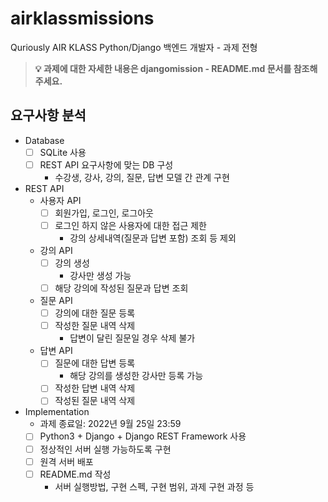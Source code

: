 # airklassmissions
Quriously AIR KLASS Python/Django 백엔드 개발자 - 과제 전형

> **:bulb: 과제에 대한 자세한 내용은 djangomission - README.md 문서를 참조해 주세요.**

## 요구사항 분석
- Database
    - [ ]  SQLite 사용
    - [ ]  REST API 요구사항에 맞는 DB 구성
        - 수강생, 강사, 강의, 질문, 답변 모델 간 관계 구현
- REST API
    - 사용자 API
        - [ ]  회원가입, 로그인, 로그아웃
        - [ ]  로그인 하지 않은 사용자에 대한 접근 제한
            - 강의 상세내역(질문과 답변 포함) 조회 등 제외
    - 강의 API
        - [ ]  강의 생성
            - 강사만 생성 가능
        - [ ]  해당 강의에 작성된 질문과 답변 조회
    - 질문 API
        - [ ]  강의에 대한 질문 등록
        - [ ]  작성한 질문 내역 삭제
            - 답변이 달린 질문일 경우 삭제 불가
    - 답변 API
        - [ ]  질문에 대한 답변 등록
            - 해당 강의를 생성한 강사만 등록 가능
        - [ ]  작성한 답변 내역 삭제
        - [ ]  작성된 질문 내역 삭제
- Implementation
    - 과제 종료일: 2022년 9월 25일 23:59
    - [ ]  Python3 + Django + Django REST Framework 사용
    - [ ]  정상적인 서버 실행 가능하도록 구현
    - [ ]  원격 서버 배포
    - [ ]  README.md 작성
        - 서버 실행방법, 구현 스펙, 구현 범위, 과제 구현 과정 등
